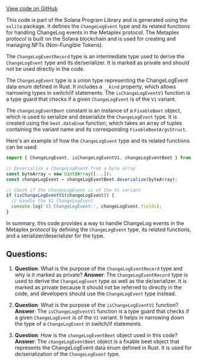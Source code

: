 [View code on GitHub](https://github.com/solana-labs/solana-program-library/account-compression/sdk/src/generated/types/ChangeLogEvent.ts)

This code is part of the Solana Program Library and is generated using the `solita` package. It defines the `ChangeLogEvent` type and its related functions for handling ChangeLog events in the Metaplex protocol. The Metaplex protocol is built on the Solana blockchain and is used for creating and managing NFTs (Non-Fungible Tokens).

The `ChangeLogEventRecord` type is an intermediate type used to derive the `ChangeLogEvent` type and its de/serializer. It is marked as private and should not be used directly in the code.

The `ChangeLogEvent` type is a union type representing the ChangeLogEvent data enum defined in Rust. It includes a `__kind` property, which allows narrowing types in switch/if statements. The `isChangeLogEventV1` function is a type guard that checks if a given `ChangeLogEvent` is of the `V1` variant.

The `changeLogEventBeet` constant is an instance of a `FixableBeet` object, which is used to serialize and deserialize the `ChangeLogEvent` type. It is created using the `beet.dataEnum` function, which takes an array of tuples containing the variant name and its corresponding `FixableBeetArgsStruct`.

Here's an example of how the `ChangeLogEvent` type and its related functions can be used:

```javascript
import { ChangeLogEvent, isChangeLogEventV1, changeLogEventBeet } from './ChangeLogEvent';

// Deserialize a ChangeLogEvent from a byte array
const byteArray = new Uint8Array([...]);
const changeLogEvent = changeLogEventBeet.deserialize(byteArray);

// Check if the ChangeLogEvent is of the V1 variant
if (isChangeLogEventV1(changeLogEvent)) {
  // Handle the V1 ChangeLogEvent
  console.log('V1 ChangeLogEvent:', changeLogEvent.fields);
}
```

In summary, this code provides a way to handle ChangeLog events in the Metaplex protocol by defining the `ChangeLogEvent` type, its related functions, and a serializer/deserializer for the type.
## Questions: 
 1. **Question**: What is the purpose of the `ChangeLogEventRecord` type and why is it marked as private?
   **Answer**: The `ChangeLogEventRecord` type is used to derive the `ChangeLogEvent` type as well as the de/serializer. It is marked as private because it should not be referred to directly in the code, and developers should use the `ChangeLogEvent` type instead.

2. **Question**: What is the purpose of the `isChangeLogEventV1` function?
   **Answer**: The `isChangeLogEventV1` function is a type guard that checks if a given `ChangeLogEvent` is of the `V1` variant. It helps in narrowing down the type of a `ChangeLogEvent` in switch/if statements.

3. **Question**: How is the `changeLogEventBeet` object used in this code?
   **Answer**: The `changeLogEventBeet` object is a fixable beet object that represents the ChangeLogEvent data enum defined in Rust. It is used for de/serialization of the `ChangeLogEvent` type.